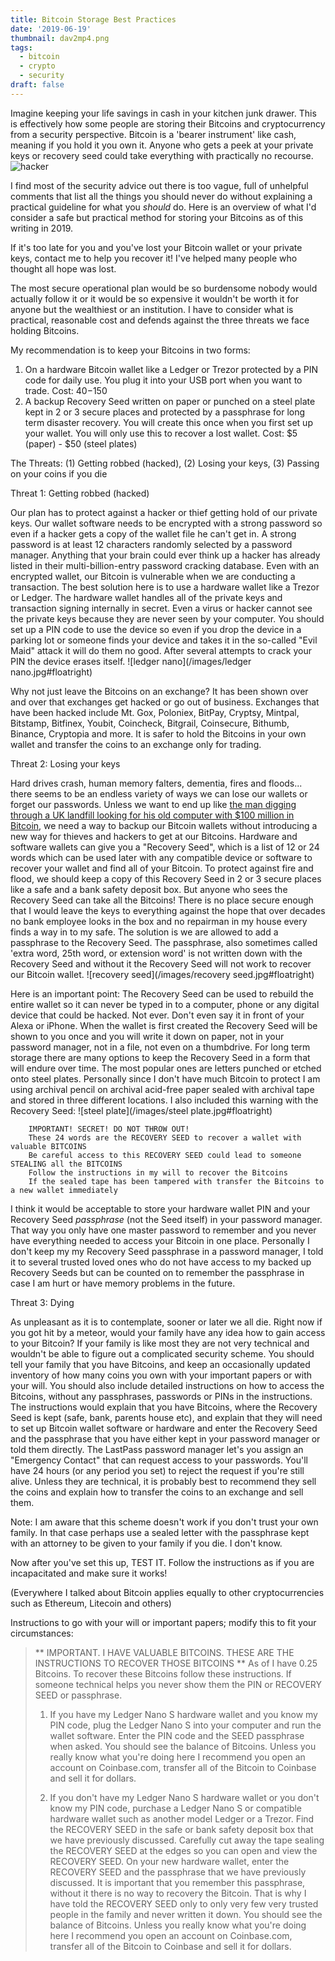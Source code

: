 ```yaml
---
title: Bitcoin Storage Best Practices
date: '2019-06-19'
thumbnail: dav2mp4.png
tags:
  - bitcoin
  - crypto
  - security
draft: false
---
```


Imagine keeping your life savings in cash in your kitchen junk drawer. This is effectively how some people are storing their Bitcoins and cryptocurrency from a security perspective. Bitcoin is a 'bearer instrument' like cash, meaning if you hold it you own it. Anyone who gets a peek at your private keys or recovery seed could take everything with practically no recourse.![hacker](/images/hacker.jpg#floatright) 

I find most of the security advice out there is too vague, full of unhelpful comments that list all the things you should never do without explaining a practical guideline for what you *should* do. Here is an overview of what I'd consider a safe but practical method for storing your Bitcoins as of this writing in 2019.

<!-- more -->

If it's too late for you and you've lost your Bitcoin wallet or your private keys, contact me to help you recover it! I've helped many people who thought all hope was lost.

The most secure operational plan would be so burdensome nobody would actually follow it or it would be so expensive it wouldn't be worth it for anyone but the wealthiest or an institution. I have to consider what is practical, reasonable cost and defends against the three threats we face holding Bitcoins.

My recommendation is to keep your Bitcoins in two forms:

1. On a hardware Bitcoin wallet like a Ledger or Trezor protected by a PIN code for daily use. You plug it into your USB port when you want to trade. Cost: $40-$150
2. A backup Recovery Seed written on paper or punched on a steel plate kept in 2 or 3 secure places and protected by a passphrase for long term disaster recovery. You will create this once when you first set up your wallet. You will only use this to recover a lost wallet. Cost: $5 (paper) - $50 (steel plates)

The Threats: (1) Getting robbed (hacked), (2) Losing your keys, (3) Passing on your coins if you die

Threat 1: Getting robbed (hacked)

Our plan has to protect against a hacker or thief getting hold of our private keys. Our wallet software needs to be encrypted with a strong password so even if a hacker gets a copy of the wallet file he can't get in. A strong password is at least 12 characters randomly selected by a password manager. Anything that your brain could ever think up a hacker has already listed in their multi-billion-entry password cracking database. Even with an encrypted wallet, our Bitcoin is vulnerable when we are conducting a transaction. The best solution here is to use a hardware wallet like a Trezor or Ledger. The hardware wallet handles all of the private keys and transaction signing internally in secret. Even a virus or hacker cannot see the private keys because they are never seen by your computer. You should set up a PIN code to use the device so even if you drop the device in a parking lot or someone finds your device and takes it in the so-called "Evil Maid" attack it will do them no good. After several attempts to crack your PIN the device erases itself. ![ledger nano](/images/ledger nano.jpg#floatright)

Why not just leave the Bitcoins on an exchange? It has been shown over and over that exchanges get hacked or go out of business. Exchanges that have been hacked include Mt. Gox, Poloniex, BitPay, Cryptsy, Mintpal, Bitstamp, Bitfinex, Youbit, Coincheck, Bitgrail, Coinsecure, Bithumb, Binance, Cryptopia and more. It is safer to hold the Bitcoins in your own wallet and transfer the coins to an exchange only for trading.

Threat 2: Losing your keys

Hard drives crash, human memory falters, dementia, fires and floods... there seems to be an endless variety of ways we can lose our wallets or forget our passwords. Unless we want to end up like [the man digging through a UK landfill looking for his old computer with $100 million in Bitcoin](https://www.newsweek.com/man-accidentally-threw-bitcoin-worth-108m-trash-says-theres-no-point-crying-726807), we need a way to backup our Bitcoin wallets without introducing a new way for thieves and hackers to get at our Bitcoins. Hardware and software wallets can give you a "Recovery Seed", which is a list of 12 or 24 words which can be used later with any compatible device or software to recover your wallet and find all of your Bitcoin. To protect against fire and flood, we should keep a copy of this Recovery Seed in 2 or 3 secure places like a safe and a bank safety deposit box. But anyone who sees the Recovery Seed can take all the Bitcoins! There is no place secure enough that I would leave the keys to everything against the hope that over decades no bank employee looks in the box and no repairman in my house every finds a way in to my safe. The solution is we are allowed to add a passphrase to the Recovery Seed. The passphrase, also sometimes called 'extra word, 25th word, or extension word' is not written down with the Recovery Seed and without it the Recovery Seed will not work to recover our Bitcoin wallet. ![recovery seed](/images/recovery seed.jpg#floatright)

Here is an important point: The Recovery Seed can be used to rebuild the entire wallet so it can never be typed in to a computer, phone or any digital device that could be hacked. Not ever. Don't even say it in front of your Alexa or iPhone. When the wallet is first created the Recovery Seed will be shown to you once and you will write it down on paper, not in your password manager, not in a file, not even on a thumbdrive. For long term storage there are many options to keep the Recovery Seed in a form that will endure over time. The most popular ones are letters punched or etched onto steel plates. Personally since I don't have much Bitcoin to protect I am using archival pencil on archival acid-free paper sealed with archival tape and stored in three different locations. I also included this warning with the Recovery Seed: ![steel plate](/images/steel plate.jpg#floatright)
```
	IMPORTANT! SECRET! DO NOT THROW OUT!
	These 24 words are the RECOVERY SEED to recover a wallet with valuable BITCOINS
	Be careful access to this RECOVERY SEED could lead to someone STEALING all the BITCOINS
	Follow the instructions in my will to recover the Bitcoins
	If the sealed tape has been tampered with transfer the Bitcoins to a new wallet immediately
```
I think it would be acceptable to store your hardware wallet PIN and your Recovery Seed *passphrase* (not the Seed itself) in your password manager. That way you only have one master password to remember and you never have everything needed to access your Bitcoin in one place. Personally I don't keep my my Recovery Seed passphrase in a password manager, I told it to several trusted loved ones who do not have access to my backed up Recovery Seeds but can be counted on to remember the passphrase in case I am hurt or have memory problems in the future.

Threat 3: Dying

As unpleasant as it is to contemplate, sooner or later we all die. Right now if you got hit by a meteor, would your family have any idea how to gain access to your Bitcoin? If your family is like most they are not very technical and wouldn't be able to figure out a complicated security scheme. You should tell your family that you have Bitcoins, and keep an occasionally updated inventory of how many coins you own with your important papers or with your will. You should also include detailed instructions on how to access the Bitcoins, without any passphrases, passwords or PINs in the instructions. The instructions would explain that you have Bitcoins, where the Recovery Seed is kept (safe, bank, parents house etc), and explain that they will need to set up Bitcoin wallet software or hardware and enter the Recovery Seed and the passphrase that you have either kept in your password manager or told them directly. The LastPass password manager let's you assign an "Emergency Contact" that can request access to your passwords. You'll have 24 hours (or any period you set) to reject the request if you're still alive. Unless they are technical, it is probably best to recommend they sell the coins and explain how to transfer the coins to an exchange and sell them.

Note: I am aware that this scheme doesn't work if you don't trust your own family. In that case perhaps use a sealed letter with the passphrase kept with an attorney to be given to your family if you die. I don't know.

Now after you've set this up, TEST IT. Follow the instructions as if you are incapacitated and make sure it works!

(Everywhere I talked about Bitcoin applies equally to other cryptocurrencies such as Ethereum, Litecoin and others)


Instructions to go with your will or important papers; modify this to fit your circumstances:
> ** IMPORTANT. I HAVE VALUABLE BITCOINS. THESE ARE THE INSTRUCTIONS TO RECOVER THOSE BITCOINS **
> As of <todays date> I have 0.25 Bitcoins.
> To recover these Bitcoins follow these instructions. If someone technical helps you never show them the PIN or RECOVERY SEED or passphrase.
> 
> 1. If you have my Ledger Nano S hardware wallet and you know my PIN code, plug the Ledger Nano S into your computer and run the wallet software. Enter the PIN code and the SEED passphrase when asked. You should see the balance of Bitcoins. Unless you really know what you're doing here I recommend you open an account on Coinbase.com, transfer all of the Bitcoin to Coinbase and sell it for dollars.
> 
> 2. If you don't have my Ledger Nano S hardware wallet or you don't know my PIN code, purchase a Ledger Nano S or compatible hardware wallet such as another model Ledger or a Trezor. Find the RECOVERY SEED in the safe or bank safety deposit box that we have previously discussed. Carefully cut away the tape sealing the RECOVERY SEED at the edges so you can open and view the RECOVERY SEED. On your new hardware wallet, enter the RECOVERY SEED and the passphrase that we have previously discussed. It is important that you remember this passphrase, without it there is no way to recovery the Bitcoin. That is why I have told the RECOVERY SEED only to only very few very trusted people in the family and never written it down. You should see the balance of Bitcoins. Unless you really know what you're doing here I recommend you open an account on Coinbase.com, transfer all of the Bitcoin to Coinbase and sell it for dollars.
